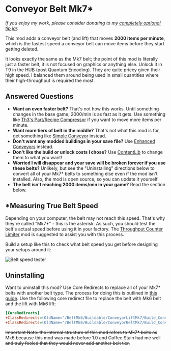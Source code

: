 # Conveyor Belt Mk7*

_If you enjoy my work, please consider donating to my [completely optional tip jar](https://ko-fi.com/robb4)._

This mod adds a conveyor belt (and lift) that moves **2000 items per minute**,
which is the fastest speed a conveyor belt can move items before they start getting deleted.

It looks exactly the same as the Mk7 belt; the point of this mod is literally just a faster belt,
it is not focused on graphics or anything else.
Unlock it in T9 in the HUB (post Quantum Encoding). They are quite pricey given their high speed.
I balanced them around being used in small quantities where their high-throughput is required the most.

## Answered Questions

- **Want an even faster belt?**
  That's not how this works.
  Until something changes in the base game, 2000/min is as fast as it gets.
  Use something like [Th3's Part/Recipe Compressor](https://ficsit.app/mod/Th3RecipeMod) if you want to move more items per minute.
- **Want more tiers of belt in the middle?**
  That's not what this mod is for, get something like [Simple Conveyor](https://ficsit.app/mod/conveyorbeltmod) instead.
- **Don't want any modded buildings in your save file?**
  Use [Enhanced Conveyors](https://ficsit.app/mod/EnhancedConveyors) instead.
- **Don't like the build or unlock costs I chose?**
  Use [ContentLib](https://ficsit.app/mod/ContentLib) to change them to what you want!
- **Worried I will disappear and your save will be broken forever if you use these belts?**
  Unlikely, but see the "Uninstalling" directions below to convert all of your Mk7* belts to something else even if the mod isn't installed.
  Also, the mod is open source, so you can update it yourself.
- **The belt isn't reaching 2000 items/min in your game?**
  Read the section below.

## *Measuring True Belt Speed

Depending on your computer, the belt may not reach this speed.
That's why they're called "Mk7*" - this is the asterisk.
As such, you should test the belt's actual speed before using it in your factory.
The [Throughput Counter Limiter](https://ficsit.app/mod/CounterLimiter)
mod is suggested to assist you with this process.
<!-- mod is automatically installed with this mod to assist you with this process. -->

Build a setup like this to check what belt speed you get before designing your setups around it:

![Belt speed tester](https://i.imgur.com/b0Y2jgl.jpeg)

## Uninstalling

Want to uninstall this mod? Use Core Redirects to replace all of your Mk7* belts with another belt type.
The process for doing this is outlined in [this guide](https://docs.ficsit.app/satisfactory-modding/latest/ForUsers/CoreRedirectMigration.html).
Use the following core redirect file to replace the belt with Mk6 belt and the lift with Mk6 lift:

```ini
[CoreRedirects]
+ClassRedirects=(OldName="/BeltMk6/Buildable/ConveyorLiftMk7/Build_ConveyorLiftMk6.Build_ConveyorLiftMk7_C",NewName="/Game/FactoryGame/Buildable/Factory/ConveyorLiftMk6/Build_ConveyorLiftMk6.Build_ConveyorLiftMk6_C")
+ClassRedirects=(OldName="/BeltMk6/Buildable/ConveyorBeltMk7/Build_ConveyorBeltMk6.Build_ConveyorBeltMk7_C",NewName="/Game/FactoryGame/Buildable/Factory/ConveyorBeltMk6/Build_ConveyorBeltMk6.Build_ConveyorBeltMk6_C")
```

~~Important Note: the internal structure of this mod refers to Mk7* belts as Mk6
because this mod was made before 1.0 and Coffee Stain had me well and truly fooled that they would never add another belt tier.~~
